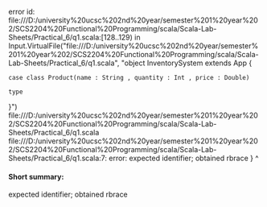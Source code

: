 error id: file:///D:/university%20ucsc%202nd%20year/semester%201%20year%202/SCS2204%20Functional%20Programming/scala/Scala-Lab-Sheets/Practical_6/q1.scala:[128..129) in Input.VirtualFile("file:///D:/university%20ucsc%202nd%20year/semester%201%20year%202/SCS2204%20Functional%20Programming/scala/Scala-Lab-Sheets/Practical_6/q1.scala", "object InventorySystem extends App {

    case class Product(name : String , quantity : Int , price : Double)

    type 

}")
file:///D:/university%20ucsc%202nd%20year/semester%201%20year%202/SCS2204%20Functional%20Programming/scala/Scala-Lab-Sheets/Practical_6/q1.scala
file:///D:/university%20ucsc%202nd%20year/semester%201%20year%202/SCS2204%20Functional%20Programming/scala/Scala-Lab-Sheets/Practical_6/q1.scala:7: error: expected identifier; obtained rbrace
}
^
#### Short summary: 

expected identifier; obtained rbrace